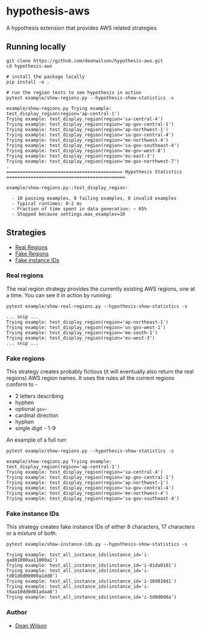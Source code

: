 # hypothesis-aws
A hypothesis extension that provides AWS related strategies


## Running locally

    git clone https://github.com/deanwilson/hypothesis-aws.git
    cd hypothesis-aws

    # install the package locally
    pip install -e .

    # run the region tests to see hypothesis in action
    pytest example/show-regions.py --hypothesis-show-statistics -s

    example/show-regions.py Trying example: test_display_region(region='ap-central-1')
    Trying example: test_display_region(region='sa-central-4')
    Trying example: test_display_region(region='ap-gov-central-1')
    Trying example: test_display_region(region='ap-northwest-1')
    Trying example: test_display_region(region='sa-gov-central-4')
    Trying example: test_display_region(region='me-northwest-4')
    Trying example: test_display_region(region='sa-gov-southeast-4')
    Trying example: test_display_region(region='me-gov-west-8')
    Trying example: test_display_region(region='eu-east-3')
    Trying example: test_display_region(region='me-gov-northwest-7')
    .
    =========================================== Hypothesis Statistics ============================================

    example/show-regions.py::test_display_region:
    
      - 10 passing examples, 0 failing examples, 0 invalid examples
      - Typical runtimes: 0-2 ms
      - Fraction of time spent in data generation: ~ 65%
      - Stopped because settings.max_examples=10

## Strategies

 * [Real Regions](#real-regions)
 * [Fake Regions](#fake-regions)
 * [Fake instance IDs](#fake-instance-ids)

### Real regions

The real region strategy provides the currently existing AWS regions, one at a
time. You can see it in action by running:

    pytest example/show-real-regions.py --hypothesis-show-statistics -s

    ... snip ...
    Trying example: test_display_region(region='ap-northeast-1')
    Trying example: test_display_region(region='us-gov-west-1')
    Trying example: test_display_region(region='me-south-1')
    Trying example: test_display_region(region='eu-west-3')
    ... snip ...

### Fake regions

This strategy creates probably fictious (it will eventually also return the real
regions) AWS region names. It uses the rules all the current regions conform to -

 * 2 letters describing 
 * hyphen
 * optional `gov`-
 * cardinal direction
 * hyphen
 * single digit - 1-9

An example of a full run:

    pytest example/show-regions.py --hypothesis-show-statistics -s

    example/show-regions.py Trying example: test_display_region(region='ap-central-1')
    Trying example: test_display_region(region='sa-central-4')
    Trying example: test_display_region(region='ap-gov-central-1')
    Trying example: test_display_region(region='ap-northwest-1')
    Trying example: test_display_region(region='sa-gov-central-4')
    Trying example: test_display_region(region='me-northwest-4')
    Trying example: test_display_region(region='sa-gov-southeast-4')

### Fake instance IDs

This strategy creates fake instance IDs of either 8 characters, 17 characters or a
mixture of both.

    pytest example/show-instance-ids.py --hypothesis-show-statistics -s

    Trying example: test_all_instance_ids(instance_id='i-qad01000aa11000a1')
    Trying example: test_all_instance_ids(instance_id='i-01da0101')
    Trying example: test_all_instance_ids(instance_id='i-td01d0d00000a1dd0')
    Trying example: test_all_instance_ids(instance_id='i-10d010d1')
    Trying example: test_all_instance_ids(instance_id='i-t6aa10dd0d01adaa0')
    Trying example: test_all_instance_ids(instance_id='i-5d0d0dda')

### Author

 * [Dean Wilson](https://www.unixdaemon.net)
